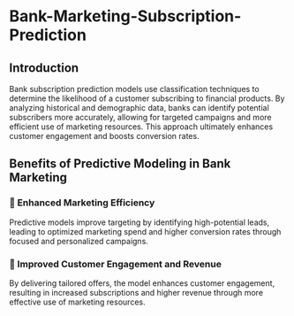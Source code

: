 # Bank-Marketing-Subscription-Prediction 
## Introduction
Bank subscription prediction models use classification techniques to determine the likelihood of a customer subscribing to financial products. 
        By analyzing historical and demographic data, banks can identify potential subscribers more accurately, allowing for targeted campaigns and more efficient use of marketing resources. This approach ultimately enhances customer engagement and boosts conversion rates.
 ## Benefits of Predictive Modeling in Bank Marketing
 ### 🚀 Enhanced Marketing Efficiency
Predictive models improve targeting by identifying high-potential leads, leading to optimized marketing spend and higher conversion rates through focused and personalized campaigns.

### 🚀 Improved Customer Engagement and Revenue
By delivering tailored offers, the model enhances customer engagement, resulting in increased subscriptions and higher revenue through more effective use of marketing resources.
